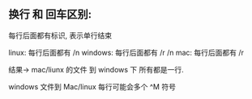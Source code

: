 
## 换行 和 回车区别:
每行后面都有标识, 表示单行结束

linux: 每行后面都有 /n
windows: 每行后面都有 /r /n
mac: 每行后面都有 /r

结果→ mac/liunx 的文件 到 windows 下 所有都是一行.

windows 文件到 Mac/linux  每行可能会多个 ^M 符号


 

